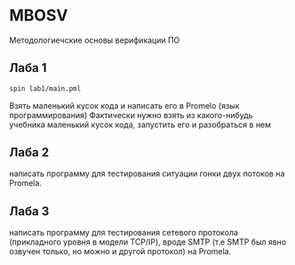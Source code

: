 # MBOSV
Методологиечские основы верификации ПО

## Лаба 1

```sh
spin lab1/main.pml
```

Взять маленький кусок кода и написать его в Promelo (язык программирования)
Фактически нужно взять из какого-нибудь учебника маленький кусок кода, запустить его и разобраться в нем

## Лаба 2

 написать программу для тестирования ситуации гонки двух потоков на Promela.

 ## Лаба 3

 написать программу для тестирования сетевого протокола (прикладного уровня в модели TCP/IP), вроде SMTP (т.е  SMTP был явно озвучен только, но можно и другой протокол) на Promela.